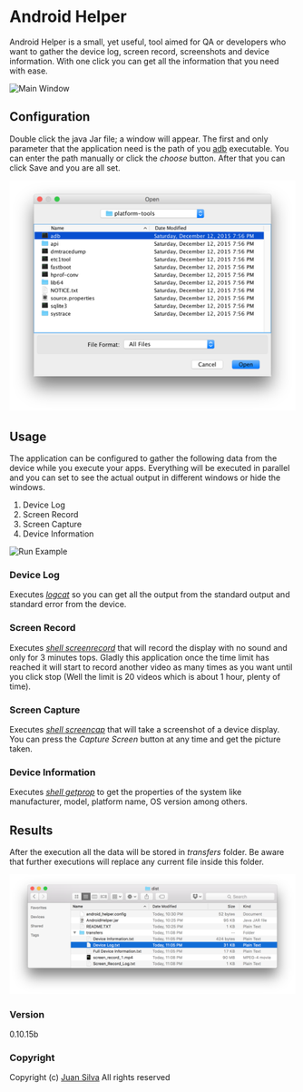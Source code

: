 # Android Helper

Android Helper is a small, yet useful, tool aimed for QA or developers who want to gather the device log, screen record, screenshots and device information. With one click you can get all the information that you need with ease.

![Main Window](/docs/Main.png)

## Configuration

Double click the java Jar file; a window will appear. The first and only parameter that the application need is the path of you [adb](http://developer.android.com/tools/help/adb.html) executable. You can enter the path manually or click the *choose* button. After that you can click Save and you are all set.

![File Chooser](/docs/FileChooser.png)

## Usage

The application can be configured to gather the following data from the device while you execute your apps. Everything will be executed in parallel and you can set to see the actual output in different windows or hide the windows.
1. Device Log
2. Screen Record
2. Screen Capture
3. Device Information

![Run Example](/docs/RunExample.png)

### Device Log

Executes [*logcat*](http://developer.android.com/tools/help/logcat.html) so you can get all the output from the standard output and standard error from the device.

### Screen Record

Executes [*shell screenrecord*](http://developer.android.com/tools/help/shell.html#screenrecord) that will record the display with no sound and only for 3 minutes tops. Gladly this application once the time limit has reached it will start to record another video as many times as you want until you click stop (Well the limit is 20 videos which is about 1 hour, plenty of time).

### Screen Capture

Executes [*shell screencap*](http://developer.android.com/tools/help/shell.html#screencap) that will take a screenshot of a device display. You can press the *Capture Screen* button at any time and get the picture taken.

### Device Information

Executes [*shell getprop*](http://adbshell.com/commands/adb-shell-getprop) to get the properties of the system like manufacturer, model, platform name, OS version among others.

## Results

After the execution all the data will be stored in *transfers* folder. Be aware that further executions will replace any current file inside this folder.

![Result Example](/docs/FilesExample.png)

### Version
0.10.15b

### Copyright
Copyright (c) [Juan Silva](mailto:juanssl@gmail.com) All rights reserved
